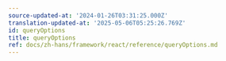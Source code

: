 ```yaml
---
source-updated-at: '2024-01-26T03:31:25.000Z'
translation-updated-at: '2025-05-06T05:25:26.769Z'
id: queryOptions
title: queryOptions
ref: docs/zh-hans/framework/react/reference/queryOptions.md
---
```

